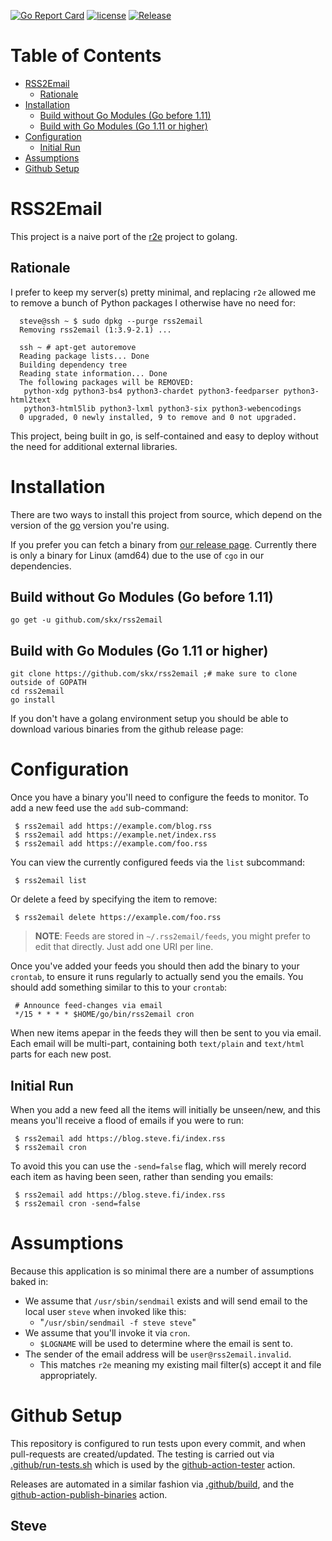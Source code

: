 [![Go Report Card](https://goreportcard.com/badge/github.com/skx/rss2email)](https://goreportcard.com/report/github.com/skx/rss2email)
[![license](https://img.shields.io/github/license/skx/rss2email.svg)](https://github.com/skx/rss2email/blob/master/LICENSE)
[![Release](https://img.shields.io/github/release/skx/rss2email.svg)](https://github.com/skx/rss2email/releases/latest)

Table of Contents
=================

* [RSS2Email](#rss2email)
  * [Rationale](#rationale)
* [Installation](#installation)
  * [Build without Go Modules (Go before 1.11)](#build-without-go-modules-go-before-111)
  * [Build with Go Modules (Go 1.11 or higher)](#build-with-go-modules-go-111-or-higher)
* [Configuration](#configuration)
  * [Initial Run](#initial-run)
* [Assumptions](#assumptions)
* [Github Setup](#github-setup)


# RSS2Email

This project is a naive port of the [r2e](https://github.com/wking/rss2email) project to golang.


## Rationale

I prefer to keep my server(s) pretty minimal, and replacing `r2e` allowed
me to remove a bunch of Python packages I otherwise have no need for:

      steve@ssh ~ $ sudo dpkg --purge rss2email
      Removing rss2email (1:3.9-2.1) ...

      ssh ~ # apt-get autoremove
      Reading package lists... Done
      Building dependency tree
      Reading state information... Done
      The following packages will be REMOVED:
       python-xdg python3-bs4 python3-chardet python3-feedparser python3-html2text
       python3-html5lib python3-lxml python3-six python3-webencodings
      0 upgraded, 0 newly installed, 9 to remove and 0 not upgraded.

This project, being built in go, is self-contained and easy to deploy without the need for additional external libraries.




# Installation

There are two ways to install this project from source, which depend on the version of the [go](https://golang.org/) version you're using.

If you prefer you can fetch a binary from [our release page](https://github.com/skx/rss2email/releases).  Currently there is only a binary for Linux (amd64) due to the use of `cgo` in our dependencies.

## Build without Go Modules (Go before 1.11)

    go get -u github.com/skx/rss2email

## Build with Go Modules (Go 1.11 or higher)

    git clone https://github.com/skx/rss2email ;# make sure to clone outside of GOPATH
    cd rss2email
    go install

If you don't have a golang environment setup you should be able to download various binaries from the github release page:



# Configuration

Once you have a binary you'll need to configure the feeds to monitor. To
add a new feed use the `add` sub-command:

     $ rss2email add https://example.com/blog.rss
     $ rss2email add https://example.net/index.rss
     $ rss2email add https://example.com/foo.rss

You can view the currently configured feeds via the `list` subcommand:

     $ rss2email list

Or delete a feed by specifying the item to remove:

     $ rss2email delete https://example.com/foo.rss

> **NOTE**: Feeds are stored in `~/.rss2email/feeds`, you might prefer to edit that directly.  Just add one URI per line.

Once you've added your feeds you should then add the binary to your
`crontab`, to ensure it runs regularly to actually send you the emails.
You should add something similar to this to your `crontab`:

     # Announce feed-changes via email
     */15 * * * * $HOME/go/bin/rss2email cron

When new items apepar in the feeds they will then be sent to you via email.
Each email will be multi-part, containing both `text/plain` and `text/html`
parts for each new post.


## Initial Run

When you add a new feed all the items will initially be unseen/new, and
this means you'll receive a flood of emails if you were to run:

     $ rss2email add https://blog.steve.fi/index.rss
     $ rss2email cron

To avoid this you can use the `-send=false` flag, which will merely
record each item as having been seen, rather than sending you emails:

     $ rss2email add https://blog.steve.fi/index.rss
     $ rss2email cron -send=false


# Assumptions

Because this application is so minimal there are a number of assumptions baked in:

* We assume that `/usr/sbin/sendmail` exists and will send email to the local user `steve` when invoked like this:
   * "`/usr/sbin/sendmail -f steve steve`"
* We assume that you'll invoke it via `cron`.
  * `$LOGNAME` will be used to determine where the email is sent to.
* The sender of the email address will be `user@rss2email.invalid`.
  * This matches `r2e` meaning my existing mail filter(s) accept it and file appropriately.


# Github Setup

This repository is configured to run tests upon every commit, and when
pull-requests are created/updated.  The testing is carried out via
[.github/run-tests.sh](.github/run-tests.sh) which is used by the
[github-action-tester](https://github.com/skx/github-action-tester) action.

Releases are automated in a similar fashion via [.github/build](.github/build),
and the [github-action-publish-binaries](https://github.com/skx/github-action-publish-binaries) action.

Steve
--
